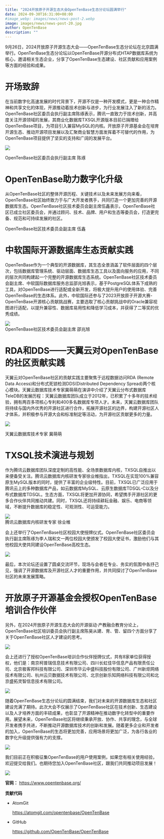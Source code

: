 ```yaml
---
title: "2024开放原子开源生态大会OpenTenBase生态分论坛圆满举行"
date: 2024-09-30T16:31:00+08:00
#image_webp: images/news/news-post-2.webp
image: images/news/news-post-20.jpg
author: OpenTenBase
description: ""
---
```

9月26日，2024开放原子开源生态大会——OpenTenBase生态分论坛在北京圆满举行。OpenTenBase生态分论坛以OpenTenBase开源分布式HTAP数据库系统为核心，邀请相关生态企业，分享了OpenTenBase生态建设、社区贡献和应用案例等方面的经验和成果。

**开场致辞**
============

在当前数字化高速发展的时代背景下，开源不仅是一种开发模式，更是一种合作精神和共享文化的体现，开源推动着技术创新与进步，为行业发展注入了新的活力。OpenTenBase社区委员会执行副主席陈琢表示，腾讯一直致力于技术创新，并高度关注开源领域的发展，其商业化数据库TXSQL开源版本目前已捐赠给OpenTenBase项目，为项目引入兼容MySQL的内核。开放原子开源基金会在培育开源生态、推动开源项目发展以及汇聚商业智慧方面发挥着不可替代的作用，为OpenTenBase项目提供了坚实的支持和广阔的发展平台。

<img src=../images/news-post-20-1.jpg class="img-fluid" /><br/>

OpenTenBase社区委员会执行副主席 陈琢

**OpenTenBase助力数字化升级**
=============================

从OpenTenBase社区的整体开源历程、关键技术以及未来发展方向来看，OpenTenBase社区始终致力于与广大开发者携手，共同打造一个更加完善的开源数据库生态。OpenTenBase社区技术委员会副主席伍鑫表示，OpenTenBase社区已成立社区委员会，并通过顾问、技术、品牌、用户和生态等委员会，打造更完备、规范和可持续发展的社区。


OpenTenBase社区技术委员会副主席 伍鑫

**中软国际开源数据库生态贡献实践**
==================================

OpenTenBase作为一个典型的开源数据库，其生态全景涵盖了软件层面的四个层次，包括数据库管理系统、驱动层面、数据库生态工具以及面向服务的应用，不同的层次共同构建起一个完整的开源数据库生态系统。OpenTenBase社区技术委员会副主席、中软国际数据库服务总监邵兆旭表示，基于PostgreSQL体系下成熟的工具，对OpenTenBase进行适配或全新开发，将极大提升用户的使用体验、完善OpenTenBase的生态体系。此外，中软国际还参与了2023开放原子开源大赛-OpenTenBase开源核心贡献挑战赛，主要选取了核心贡献挑战中的Oracle兼容视图进行适配，以提升兼容性、数据库易用性和降低学习成本，并获得了二等奖的优秀成绩。

<img src=../images/news-post-20-3.jpg class="img-fluid" /><br/>
OpenTenBase社区技术委员会副主席 邵兆旭

**RDA和DDS——天翼云对OpenTenBase的社区贡献实践**
=================================================

天翼云对OpenTenBase社区的贡献实践主要聚焦于远程数据访问RDA (Remote Data Access)和分布式死锁检测DDS(Distributed Dependency Spread)两个核心模块。天翼云数据库技术专家冀萌萌在演讲中介绍了天翼云分布式数据库TeleDB的发展历程：天翼云数据库团队成立于2012年，已积累了十多年的技术经验，拥有两百多项核心专利和400多名数据库专项人才。未来，天翼云数据库团队将持续与国内外优秀的开源社区进行合作，拓展开源社区的边界，构建开源社区人才体系，并积极参与开源大会和标准制定等活动，为开源社区贡献更多的力量。

<img src=../images/news-post-20-4.jpg class="img-fluid" /><br/>

天翼云数据库技术专家 冀萌萌

**TXSQL技术演进与规划**
=======================

作为腾讯云数据库团队深度定制的高性能、全场景数据库内核，TXSQL自推出以来便备受关注。腾讯云数据库内核研发专家徐业帷指出，TXSQL在实现100%兼容原生MySQL版本的同时，提供了丰富的企业级特性。目前，TXSQL已广泛应用于腾讯云上的多种数据库产品，如云数据库MySQL、云原生数据库TDSQL-C以及分布式数据库TDSQL。生态方面，TXSQL将更加开源协同，希望携手开源社区的更多合作伙伴共同推动共建。同时，TXSQL还将持续耕耘金融、娱乐、电商等领域，不断提升数据库的稳定性、可观测性、可运营能力。

<img src=../images/news-post-20-5.jpg class="img-fluid" /><br/>
腾讯云数据库内核研发专家 徐业帷

会上还举行了OpenTenBase社区校园大使授牌仪式。OpenTenBase社区委员会执行副主席陈琢为李人瑞和文一两位校园大使颁发了校园大使证书，激励他们与其他校园大使共同建设OpenTenBase高校生态。

<img src=../images/news-post-20-6.jpg class="img-fluid" /><br/>

最后，本次论坛还设置了圆桌交流环节，现场与会者在专业、务实的氛围中各抒己见，强调了开源数据库及开源社区人才的重要作用，并共同探讨了OpenTenBase社区的未来发展策略。

**开放原子开源基金会授权OpenTenBase培训合作伙伴**
=================================================

另外，在2024开放原子开源生态大会的开源驱动·产教融合教育分论上，OpenTenBase社区培训委员会执行副主席陈昊从建、育、管、留四个方面分享了关于OpenTenBase社区人才建设的思考。

<img src=../images/news-post-20-7.jpg class="img-fluid" /><br/>

会上还进行了授权OpenTenBase培训合作伙伴授牌仪式，共有8家单位获得授权，他们是：南京柯普瑞信息技术有限公司、四川长虹佳华信息产品有限责任公司、北京极客邦科技有限公司、深圳市华云中盛科技股份有限公司、广州新炬网络技术有限公司、杭州云贝数据技术有限公司、北京创新乐知网络科技有限公司和北京盛拓灵智信息技术有限公司。

<img src=../images/news-post-20-8.jpg class="img-fluid" /><br/>

随着OpenTenBase生态分论坛的圆满结束，我们对未来的开源数据库生态和社区建设充满了期待。此次大会不仅展示了OpenTenBase社区在技术创新、生态建设以及人才培养方面的丰硕成果，也彰显了开源精神在推动数字化转型中的重要作用。展望未来，OpenTenBase社区将继续秉承开放、协作、共享的理念，与全球开发者携手共进，不断推动开源数据库技术的创新和发展。随着更多企业和开发者的加入，OpenTenBase的生态将更加完善，应用场景将更加广泛，为各行各业的数字化升级提供强有力的支撑。

<img src=../images/news-post-9-11.png class="img-fluid" /><br/>

我们目前正在积极征集OpenTenBase的用户使用案例，如果您有相关使用经验，欢迎提交给我们。也期待您加入OpenTenBase社区，跟我们共同推动项目发展！

<img src=../images/news-post-9-12.png class="img-fluid" /><br/>

**官网：** https://www.opentenbase.org/

**贡献代码**

* AtomGit

  https://atomgit.com/opentenbase/OpenTenBase
* GitHub

  https://github.com/OpenTenBase/OpenTenBase
